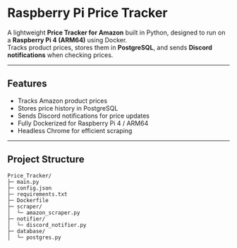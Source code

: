 # Raspberry Pi Price Tracker

A lightweight **Price Tracker for Amazon** built in Python, designed to run on a **Raspberry Pi 4 (ARM64)** using Docker.  
Tracks product prices, stores them in **PostgreSQL**, and sends **Discord notifications** when checking prices.

---

## Features

- Tracks Amazon product prices
- Stores price history in PostgreSQL
- Sends Discord notifications for price updates
- Fully Dockerized for Raspberry Pi 4 / ARM64
- Headless Chrome for efficient scraping

---

## Project Structure

```text
Price_Tracker/
├─ main.py
├─ config.json
├─ requirements.txt
├─ Dockerfile
├─ scraper/
│  └─ amazon_scraper.py
├─ notifier/
│  └─ discord_notifier.py
├─ database/
│  └─ postgres.py

